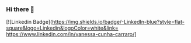 ### Hi there 👋
[![Linkedin Badge](https://img.shields.io/badge/-LinkedIn-blue?style=flat-square&logo=Linkedin&logoColor=white&link= https://www.linkedin.com/in/vanessa-cunha-carraro/]
<!--
**B1olog4/B1olog4** is a ✨ _special_ ✨ repository because its `README.md` (this file) appears on your GitHub profile.

Here are some ideas to get you started:

- 🔭 I’m currently working on ...
- 🌱 I’m currently learning ...
- 👯 I’m looking to collaborate on ...
- 🤔 I’m looking for help with ...
- 💬 Ask me about ...
- 📫 How to reach me: ...
- 😄 Pronouns: ...
- ⚡ Fun fact: ...
-->
